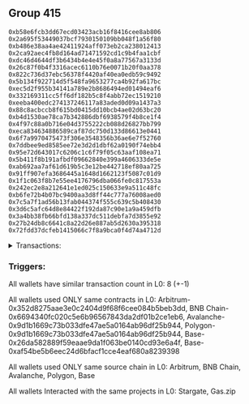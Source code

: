 ## Group 415

```0xcc5a6d79b9fb691476467a857fa778656845779c
0xb58e6fcb3dd67ecd03423acb16f8416cee8ab806
0x2a695f53449037bcf7930150109bb048f1a56f80
0xb486e38aa4ae42411924aff073eb2ca238012413
0x2ca92aec4fb8d164ad71471592cd1c9b4faa1cbf
0xdc46d4644df3b6434b4e4e45f0a8a77567a3133d
0x26c87f0b4f3316acec6110b76e0071b20f0aa378
0x822c736d37ebc56378f4420af40ea0edb59c9492
0x5b134f922714d5f548fa9653277ca4b92fa617bc
0xec5d2f955b34141a789e2b8686494ed01494eaf6
0x332169311cc5ff6df182b5c8f4abb72ec1519210
0xeeba400edc274137246117a83aded0d09a1437a3
0x88c8acbccb8f615bd0415dd10bcb4ae02d63bc20
0xb4d1530ae78ca7b342886dbf6938579f4b8ce1f4
0x4f97c88a0b716e04d3755222cb088d26827bb799
0xeca834634886589caf87dc750d133d86613e0441
0x6f7a9970475473f306e3548356b36ae6e7f52760
0x7ddbee9ed8585ee72e3d2d1dbf62a0190f74ebb4
0x95e72d643017c6206c1c6f79f05c63aaf108ea71
0x5b411f8b191afbdf09662840e399a4606333de5e
0xab692aa7af61d619b5c3e12be442718ef80aa725
0x91ff907efa3686445a1648d1662123f5087c01d9
0x1f1c063f8b7e55ee4176796dba066fe0c817553a
0x242ec2e8a212641e1ed025c150633e9a511c48fc
0xb6fe72b4b07bc9400aa3d8ff44c777a76008aed0
0x7c5a7f1ad56b13fab044374f555c639c5b408430
0x3d6c5afc64d8e84422f192da87c90e1a9a459dfb
0x3a4bb38fb66bfd138a337dc511debfa7d3855e92
0x27b24db8c6641c8a22d26e887ab5d2630a395318
0x72fdd37dcfeb1415066c7f8a9bca0f4d74a4712d
```
<details>
<summary>Transactions:</summary>

Hashes: 

Wallet: 0xcc5a6d79b9fb691476467a857fa778656845779c

       Hash: 0x46055f6e79f92fbcc3b8a56d8c4e2d9fad525f3c31eee644a897eded8eecb2fd
         - source chain: Arbitrum
         - destination chain: BNB Chain
         - project: Stargate
         - contract: 0x352d8275aae3e0c2404d9f68f6cee084b5beb3dd
         - value USD: 67.336305384
       Hash: 0xe36f2dc2891836265197862ec023a8b1413c7890d1b4e998329389bd99dde792
         - source chain: BNB Chain
         - destination chain: Avalanche
         - project: Stargate
         - contract: 0x6694340fc020c5e6b96567843da2df01b2ce1eb6
         - value USD: 64.56442489
       Hash: 0xa53e98c7df537157310a7e5db11bbb09a85c906b63eee443d596847f3878212b
         - source chain: Avalanche
         - destination chain: Polygon
         - project: Stargate
         - contract: 0x9d1b1669c73b033dfe47ae5a0164ab96df25b944
         - value USD: 57.244940787
       Hash: 0xf14148a6d2b6fdc533d0b5c26ded6de4347ea5b36ae5815867c396f6ed826637
         - source chain: Polygon
         - destination chain: Base
         - project: Stargate
         - contract: 0x9d1b1669c73b033dfe47ae5a0164ab96df25b944
         - value USD: 63.734450731
       Hash: 0x2c64d25c23bda2eb0d6c9fbcc151c1bbca413bc2aa4b4b596b37d5a699eb8440
         - source chain: Base
         - destination chain: Arbitrum
         - project: Gas.zip
         - contract: 0x26da582889f59eaae9da1f063be0140cd93e6a4f
         - value USD: 2.374953906e-05
       Hash: 0x0b4cbe8229407bf1dcadc4b5d37d799a0cad3cef0d2b56de57b7a0faac3ba2a9
         - source chain: Base
         - destination chain: Optimism
         - project: Stargate
         - contract: 0xaf54be5b6eec24d6bfacf1cce4eaf680a8239398
         - value USD: 212.723062294
       Hash: 0x51be4007232aba65b1b7e9dcf10cc0b32d0ce79ff218ea65d4001f9a27372d32
         - source chain: Base
         - destination chain: Linea
         - project: Gas.zip
         - contract: 0x26da582889f59eaae9da1f063be0140cd93e6a4f
         - value USD: 0.0001010798649
       Hash: 0x6b2f6fe2d8ac7f0a932a3e405c479d80d3998cabfdd30830e91ceb58fde94285
         - source chain: Base
         - destination chain: Optimism
         - project: Stargate
         - contract: 0xaf54be5b6eec24d6bfacf1cce4eaf680a8239398
         - value USD: 46.482809285
Wallet: 0xb58e6fcb3dd67ecd03423acb16f8416cee8ab806

       Hash:0x18ac840165632713ccdc498878cbda480efae15dd8a4b046efe8a0b0cc5ea19a
         - source chain: Arbitrum
         - destination chain: BNB Chain
         - project: Stargate
         - contract: 0x352d8275aae3e0c2404d9f68f6cee084b5beb3dd
         - value USD: 67.724501672
       Hash:0xa8ac545dbcfeae9d1187d0cf33cdb4088977086cb92609064fda4838304970b2
         - source chain: BNB Chain
         - destination chain: Avalanche
         - project: Stargate
         - contract: 0x6694340fc020c5e6b96567843da2df01b2ce1eb6
         - value USD: 65.023125479
       Hash:0x853bb936dffc36ffc93e5c9d7a87c1bf54b5b68391ee0dd5feb8c8ecfaa26c8e
         - source chain: Avalanche
         - destination chain: Polygon
         - project: Stargate
         - contract: 0x9d1b1669c73b033dfe47ae5a0164ab96df25b944
         - value USD: 57.600588864
       Hash:0x1e03d72316736d7ddc4f12f2446fac493e2f616b097e33f6902b529b2ab44f02
         - source chain: Polygon
         - destination chain: Base
         - project: Stargate
         - contract: 0x9d1b1669c73b033dfe47ae5a0164ab96df25b944
         - value USD: 64.161646241
       Hash:0xb31c2a20c7f7c9aded572e680b4a4c377a1f879bb134b11fa4a56dd79aa39f3d
         - source chain: Base
         - destination chain: Arbitrum
         - project: Gas.zip
         - contract: 0x26da582889f59eaae9da1f063be0140cd93e6a4f
         - value USD: 0.0001434867985
       Hash:0x2d9af2954d8c57b808b666f89638a89d0b9b1e2a80f1479cef495e59938c743b
         - source chain: Base
         - destination chain: Optimism
         - project: Stargate
         - contract: 0xaf54be5b6eec24d6bfacf1cce4eaf680a8239398
         - value USD: 214.181521756
       Hash:0xd4239c5a6cd5661261f1bc29312f90a3b1a6b85785fe10795d3a9ced49897f55
         - source chain: Base
         - destination chain: Base
         - project: Gas.zip
         - contract: 0x26da582889f59eaae9da1f063be0140cd93e6a4f
         - value USD: 7.511439501e-05
       Hash:0x2d86e2bc9b6becfec456dae77b8e8891d1bf5598e251d3e9a923359f1a276fb6
         - source chain: Base
         - destination chain: Optimism
         - project: Stargate
         - contract: 0xaf54be5b6eec24d6bfacf1cce4eaf680a8239398
         - value USD: 47.907087762
Wallet: 0x2a695f53449037bcf7930150109bb048f1a56f80

       Hash:0x7d6ddf6471422d7a28e66507a011a7fe36f2943d6b530d4fcbc182c8e720b80d
         - source chain: Arbitrum
         - destination chain: BNB Chain
         - project: Stargate
         - contract: 0x352d8275aae3e0c2404d9f68f6cee084b5beb3dd
         - value USD: 65.167289613
       Hash:0x4597db1eb5003019163c9ddb4635a46120cb5c62eb8be24caae05eaedc185ec4
         - source chain: BNB Chain
         - destination chain: Avalanche
         - project: Stargate
         - contract: 0x6694340fc020c5e6b96567843da2df01b2ce1eb6
         - value USD: 62.57393618
       Hash:0xa17145c6b9460c88d61ed1e6da886109c4b92c9302b8bce25f78993316779162
         - source chain: Avalanche
         - destination chain: Polygon
         - project: Stargate
         - contract: 0x9d1b1669c73b033dfe47ae5a0164ab96df25b944
         - value USD: 55.198393586
       Hash:0x749a28336dddb48885623ff351e270de227343eb649e133067a6ed4094aea2fe
         - source chain: Polygon
         - destination chain: Base
         - project: Stargate
         - contract: 0x9d1b1669c73b033dfe47ae5a0164ab96df25b944
         - value USD: 61.557584922
       Hash:0x73066ab2fb2b11163fdfd8a860329be3a23f1f7da164be946f548a89ad953b85
         - source chain: Base
         - destination chain: Zora
         - project: Gas.zip
         - contract: 0x26da582889f59eaae9da1f063be0140cd93e6a4f
         - value USD: 0.0001283134819
       Hash:0x9a3f69f802d15f59c79a37267c0f4e33bef4e420c514cb0355be699ad6937051
         - source chain: Base
         - destination chain: Optimism
         - project: Stargate
         - contract: 0xaf54be5b6eec24d6bfacf1cce4eaf680a8239398
         - value USD: 222.833753883
       Hash:0x762b934fd4086a99875b7db8f3f505c3c877f68b0406bd7e2c4378c30f72a2da
         - source chain: Base
         - destination chain: Metis
         - project: Gas.zip
         - contract: 0x26da582889f59eaae9da1f063be0140cd93e6a4f
         - value USD: 2.514587334e-06
       Hash:0xaaa91c586a0848ae5991e55ea08294129f783597e428159028af114729dcf2f5
         - source chain: Base
         - destination chain: Optimism
         - project: Stargate
         - contract: 0xaf54be5b6eec24d6bfacf1cce4eaf680a8239398
         - value USD: 47.55836741
Wallet: 0xb486e38aa4ae42411924aff073eb2ca238012413

       Hash:0xa0bd5de2cdf300c26db209896f69b15a361e43b3ecaa41c05002990c4c3a2587
         - source chain: Arbitrum
         - destination chain: BNB Chain
         - project: Stargate
         - contract: 0x352d8275aae3e0c2404d9f68f6cee084b5beb3dd
         - value USD: 64.344949828
       Hash:0x632f9372034e9ffebe14adcb4052fa3b688861edb6c11d7976b74cc29249878f
         - source chain: BNB Chain
         - destination chain: Avalanche
         - project: Stargate
         - contract: 0x6694340fc020c5e6b96567843da2df01b2ce1eb6
         - value USD: 61.992661365
       Hash:0xdf2b49e0e55d3a4f98fef682663b4805c52681dd27c06dcab03442f10de91efb
         - source chain: Avalanche
         - destination chain: Polygon
         - project: Stargate
         - contract: 0x9d1b1669c73b033dfe47ae5a0164ab96df25b944
         - value USD: 70.445664093
       Hash:0x65fd4a3064e276693764eea242bad35d37618b5f3fa28275e8141351f522c055
         - source chain: Polygon
         - destination chain: Base
         - project: Stargate
         - contract: 0x9d1b1669c73b033dfe47ae5a0164ab96df25b944
         - value USD: 70.03182654
       Hash:0xc80348717303d3d5a9a9866d8d3287826947228cb22aba8bc0530fdd8537051c
         - source chain: Base
         - destination chain: Base
         - project: Gas.zip
         - contract: 0x26da582889f59eaae9da1f063be0140cd93e6a4f
         - value USD: 7.388745486e-05
       Hash:0xe75ef0c8dd5914a3b380e5e29b33998ce9d37b77b32fef8f2905968517700e22
         - source chain: Base
         - destination chain: Optimism
         - project: Stargate
         - contract: 0xaf54be5b6eec24d6bfacf1cce4eaf680a8239398
         - value USD: 232.172073912
       Hash:0x4a615460c3b2f1d9c4f34b4e413202123aa2589e92d7d39bfec5fa39988e0132
         - source chain: Base
         - destination chain: Base
         - project: Gas.zip
         - contract: 0x26da582889f59eaae9da1f063be0140cd93e6a4f
         - value USD: 8.407866437e-05
       Hash:0x040a79aefd3787637a6bbcc03fba1b523afe2bd2c80fd63edbb1712985186b60
         - source chain: Base
         - destination chain: Optimism
         - project: Stargate
         - contract: 0xaf54be5b6eec24d6bfacf1cce4eaf680a8239398
         - value USD: 65.327691455
Wallet: 0x2ca92aec4fb8d164ad71471592cd1c9b4faa1cbf

       Hash:0x63fc759e44bd74bd1febd0926790df6c56f7668deab2884b6a14ddb089529e70
         - source chain: Arbitrum
         - destination chain: BNB Chain
         - project: Stargate
         - contract: 0x352d8275aae3e0c2404d9f68f6cee084b5beb3dd
         - value USD: 64.834772602
       Hash:0xa3345bb87cc373f91b8511a7de4e98993803d1943b86a11e8a7c9228ba77211c
         - source chain: BNB Chain
         - destination chain: Avalanche
         - project: Stargate
         - contract: 0x6694340fc020c5e6b96567843da2df01b2ce1eb6
         - value USD: 62.383669846
       Hash:0xea92166c95bbc382048b4d66fd0ef8b150fd6eb0b35bec97edc3176faab8bfff
         - source chain: Avalanche
         - destination chain: Polygon
         - project: Stargate
         - contract: 0x9d1b1669c73b033dfe47ae5a0164ab96df25b944
         - value USD: 54.73226588
       Hash:0xc26d0613e75c9dc58dc4b2c7986e209559181f68c5fe9f45c0704ae233ad5333
         - source chain: Polygon
         - destination chain: Base
         - project: Stargate
         - contract: 0x9d1b1669c73b033dfe47ae5a0164ab96df25b944
         - value USD: 61.490057027
       Hash:0xa8eded3d93f575093e52abf3e2cac18f0d37049d6e8aad4ebc5a823b7b7693f7
         - source chain: Base
         - destination chain: Linea
         - project: Gas.zip
         - contract: 0x26da582889f59eaae9da1f063be0140cd93e6a4f
         - value USD: 1.979128255e-05
       Hash:0x6e9d3ebd5768df3ea8dc02446c9039cc95a0be289c0e0049ad3ca21fa41091fb
         - source chain: Base
         - destination chain: Optimism
         - project: Stargate
         - contract: 0xaf54be5b6eec24d6bfacf1cce4eaf680a8239398
         - value USD: 223.746942156
       Hash:0xce53a959771ee1838c073297fcae8bef894b5defb58aabbdfbc149144384d3eb
         - source chain: Base
         - destination chain: Scroll
         - project: Gas.zip
         - contract: 0x26da582889f59eaae9da1f063be0140cd93e6a4f
         - value USD: 5.297686895e-05
       Hash:0x02caeae78aa0afece55a952648639211fafe9e22fa59755cbc32f4d5bc91c4a5
         - source chain: Base
         - destination chain: Optimism
         - project: Stargate
         - contract: 0xaf54be5b6eec24d6bfacf1cce4eaf680a8239398
         - value USD: 64.834853732
Wallet: 0xdc46d4644df3b6434b4e4e45f0a8a77567a3133d

       Hash:0x8635a4836794fadee98c555a46f9d381c13cf3aaf4827bc424af88e29e310d0d
         - source chain: Arbitrum
         - destination chain: BNB Chain
         - project: Stargate
         - contract: 0x352d8275aae3e0c2404d9f68f6cee084b5beb3dd
         - value USD: 66.561623523
       Hash:0x6e27cd80ec8fbecd71426ffe703cb1ead3a6434401c78137c49644e6a9976d0d
         - source chain: BNB Chain
         - destination chain: Avalanche
         - project: Stargate
         - contract: 0x6694340fc020c5e6b96567843da2df01b2ce1eb6
         - value USD: 64.260191606
       Hash:0x4ec8b60e76c7c8c63e0718dcabe5edd7d1aa6d186473d5309a6cc91ae693069f
         - source chain: Avalanche
         - destination chain: Polygon
         - project: Stargate
         - contract: 0x9d1b1669c73b033dfe47ae5a0164ab96df25b944
         - value USD: 56.454776032
       Hash:0xf838df2018fd6d961df3c943679ae68e17fe1a0c797c08ffeb360fb9f24bda52
         - source chain: Polygon
         - destination chain: Base
         - project: Stargate
         - contract: 0x9d1b1669c73b033dfe47ae5a0164ab96df25b944
         - value USD: 63.278248816
       Hash:0xd21d5173fc73eb71a3995c4a5c746c4155b4127cfe4e576e541d5ad1bc224242
         - source chain: Base
         - destination chain: Arbitrum
         - project: Gas.zip
         - contract: 0x26da582889f59eaae9da1f063be0140cd93e6a4f
         - value USD: 8.708164323e-05
       Hash:0xb941fe128c80328c73e10054a971b9d0641a0784b483661d2f93a835eee6966b
         - source chain: Base
         - destination chain: Optimism
         - project: Stargate
         - contract: 0xaf54be5b6eec24d6bfacf1cce4eaf680a8239398
         - value USD: 230.942018938
       Hash:0x8fc662e4d40158516e4d6b03dbe59097efc90f60d9442cf5ca4936198fcd7bd2
         - source chain: Base
         - destination chain: Linea
         - project: Gas.zip
         - contract: 0x26da582889f59eaae9da1f063be0140cd93e6a4f
         - value USD: 0.0001499984603
       Hash:0x5298ca33088f7f0712f23f3fe8703fe50705fdec445ca16896d7114e8e8da556
         - source chain: Base
         - destination chain: Optimism
         - project: Stargate
         - contract: 0xaf54be5b6eec24d6bfacf1cce4eaf680a8239398
         - value USD: 59.663389978
Wallet: 0x26c87f0b4f3316acec6110b76e0071b20f0aa378

       Hash:0x048116ac4c7b2da72fe00a8b5a861cba004742980c8c893d5945b5e3f55b06e9
         - source chain: Arbitrum
         - destination chain: BNB Chain
         - project: Stargate
         - contract: 0x352d8275aae3e0c2404d9f68f6cee084b5beb3dd
         - value USD: 66.664080356
       Hash:0x3758fe636a900fdb30f83d08d6c58d26ec3a3cb21718a19e47b9318966303d7b
         - source chain: BNB Chain
         - destination chain: Avalanche
         - project: Stargate
         - contract: 0x6694340fc020c5e6b96567843da2df01b2ce1eb6
         - value USD: 64.240671858
       Hash:0x5d529e6249d8dad266f9ebd959b04ebcfc4a1365b5aec7afd39065bcbc636cb9
         - source chain: Avalanche
         - destination chain: Polygon
         - project: Stargate
         - contract: 0x9d1b1669c73b033dfe47ae5a0164ab96df25b944
         - value USD: 56.719866349
       Hash:0xae567f9f8b32e90ec70730f2ba30602772164cf5b08cc03018e59247c6d532fb
         - source chain: Polygon
         - destination chain: Base
         - project: Stargate
         - contract: 0x9d1b1669c73b033dfe47ae5a0164ab96df25b944
         - value USD: 63.532118128
       Hash:0xcc29ffd7d186381f763a8930f7b2023560687e2c4ae055e0971a2f2646fb0cd1
         - source chain: Base
         - destination chain: Scroll
         - project: Gas.zip
         - contract: 0x26da582889f59eaae9da1f063be0140cd93e6a4f
         - value USD: 0.0001164387123
       Hash:0x20331d4fe75f4f6f9bee6a0b8ad8699874201bd76dfa0a40ed57c98306751af9
         - source chain: Base
         - destination chain: Optimism
         - project: Stargate
         - contract: 0xaf54be5b6eec24d6bfacf1cce4eaf680a8239398
         - value USD: 223.609687423
       Hash:0xb2a30f74dc2ae5e5f84fff48f3dc17fd42ae9615f8e4539c323da017712a2cda
         - source chain: Base
         - destination chain: Zora
         - project: Gas.zip
         - contract: 0x26da582889f59eaae9da1f063be0140cd93e6a4f
         - value USD: 0.0001158098996
       Hash:0x2fb2d5bd23080f3c54e7a3ad7808e9bfaae65469bee3294864a9cddaba11b01e
         - source chain: Base
         - destination chain: Optimism
         - project: Stargate
         - contract: 0xaf54be5b6eec24d6bfacf1cce4eaf680a8239398
         - value USD: 51.250162807
Wallet: 0x822c736d37ebc56378f4420af40ea0edb59c9492

       Hash:0x6632c6d7840efd6e3ceef6ef987d6325417174b0674e0680479a4ab9ef0c8381
         - source chain: Arbitrum
         - destination chain: BNB Chain
         - project: Stargate
         - contract: 0x352d8275aae3e0c2404d9f68f6cee084b5beb3dd
         - value USD: 64.764898391
       Hash:0x54bb26aecd1611f31edad793a15c9c9d391a85b359520cd669f5258e97a6cd4e
         - source chain: BNB Chain
         - destination chain: Avalanche
         - project: Stargate
         - contract: 0x6694340fc020c5e6b96567843da2df01b2ce1eb6
         - value USD: 62.220126633
       Hash:0x7f97fb99451f634816f5a9bf65519ed0f66f824c26986e1507d57124494916df
         - source chain: Avalanche
         - destination chain: Polygon
         - project: Stargate
         - contract: 0x9d1b1669c73b033dfe47ae5a0164ab96df25b944
         - value USD: 55.099679108
       Hash:0xee49e24da1870e6d07e92fba0fe1a810b8888391eff1b03a8328cca9566d02ec
         - source chain: Polygon
         - destination chain: Base
         - project: Stargate
         - contract: 0x9d1b1669c73b033dfe47ae5a0164ab96df25b944
         - value USD: 61.560105739
       Hash:0xcf708a309f8ac55aaff44a3bc997adff53d8ed381b51283b5a4354bccb7fe373
         - source chain: Base
         - destination chain: Metis
         - project: Gas.zip
         - contract: 0x26da582889f59eaae9da1f063be0140cd93e6a4f
         - value USD: 5.745075416e-07
       Hash:0x7adc654dbfcc1f5f7c72c7f6efafcf33c666536a893449b480bd7a02788c75b4
         - source chain: Base
         - destination chain: Optimism
         - project: Stargate
         - contract: 0xaf54be5b6eec24d6bfacf1cce4eaf680a8239398
         - value USD: 215.528536893
       Hash:0xfd5131f2fe3bf25263ccd5da77476d94d56b51a9560a8d68d3440a65bffa3f3d
         - source chain: Base
         - destination chain: Zora
         - project: Gas.zip
         - contract: 0x26da582889f59eaae9da1f063be0140cd93e6a4f
         - value USD: 8.500939437e-05
       Hash:0x07bf4f5e03d9246d430d9bddf05ca9c94029081750e4c091296a22cf51b7b100
         - source chain: Base
         - destination chain: Optimism
         - project: Stargate
         - contract: 0xaf54be5b6eec24d6bfacf1cce4eaf680a8239398
         - value USD: 67.464858397
Wallet: 0x5b134f922714d5f548fa9653277ca4b92fa617bc

       Hash:0x61dafd3e85833debe5c021201c254ab7fb60bed60e434569882d00e06a718f43
         - source chain: Arbitrum
         - destination chain: BNB Chain
         - project: Stargate
         - contract: 0x352d8275aae3e0c2404d9f68f6cee084b5beb3dd
         - value USD: 67.066967786
       Hash:0x0e7f1af95a603a2ccc263ed99f51c32438aad7f15abac175530a0cbbe22530c3
         - source chain: BNB Chain
         - destination chain: Avalanche
         - project: Stargate
         - contract: 0x6694340fc020c5e6b96567843da2df01b2ce1eb6
         - value USD: 64.346652049
       Hash:0xd4c9590ada523da24402657f977228e1f5095e714160fa38ca55243b271a0a2b
         - source chain: Avalanche
         - destination chain: Polygon
         - project: Stargate
         - contract: 0x9d1b1669c73b033dfe47ae5a0164ab96df25b944
         - value USD: 57.019447243
       Hash:0x9ea864bde4d211909b85755bb0d48c43ef190615231d14293ed3a2f0feb7d2a3
         - source chain: Polygon
         - destination chain: Base
         - project: Stargate
         - contract: 0x9d1b1669c73b033dfe47ae5a0164ab96df25b944
         - value USD: 64.065545082
       Hash:0xc7cf21ac79ef65b0c05eea1ea21cdff7cb3dee814fbf32baeb5df1b0cd8f6079
         - source chain: Base
         - destination chain: Linea
         - project: Gas.zip
         - contract: 0x26da582889f59eaae9da1f063be0140cd93e6a4f
         - value USD: 2.016110522e-05
       Hash:0x0e8c75754d7775bcd64127d7a9f85722f4782d9c27c86e5bd6fb53303b6c782c
         - source chain: Base
         - destination chain: Optimism
         - project: Stargate
         - contract: 0xaf54be5b6eec24d6bfacf1cce4eaf680a8239398
         - value USD: 217.967069467
       Hash:0xf8273ca1d6b8e4359ae90f7d94da9419c94c6e3936f6db5b0c086930fef87b9c
         - source chain: Base
         - destination chain: Scroll
         - project: Gas.zip
         - contract: 0x26da582889f59eaae9da1f063be0140cd93e6a4f
         - value USD: 6.03689902e-05
       Hash:0xa62724eed83713cd104c70ae01800196f6d9ef9716008c644264183efff9497d
         - source chain: Base
         - destination chain: Optimism
         - project: Stargate
         - contract: 0xaf54be5b6eec24d6bfacf1cce4eaf680a8239398
         - value USD: 49.604564485
Wallet: 0xec5d2f955b34141a789e2b8686494ed01494eaf6

       Hash:0xef2a27a2e28bf74786bdf8bca054425aec6dce959c206bff4a3505e93d750046
         - source chain: Arbitrum
         - destination chain: BNB Chain
         - project: Stargate
         - contract: 0x352d8275aae3e0c2404d9f68f6cee084b5beb3dd
         - value USD: 67.454048607
       Hash:0x442877b4ace326e40446c00da268b92650307e32fcb96fe7f971e5a6fa589ab0
         - source chain: BNB Chain
         - destination chain: Avalanche
         - project: Stargate
         - contract: 0x6694340fc020c5e6b96567843da2df01b2ce1eb6
         - value USD: 64.820241005
       Hash:0x2afad98de0ef5ac913fe40f1cb6252a487a6f791e6ec9b4453f42e83ce5cc6f6
         - source chain: Avalanche
         - destination chain: Polygon
         - project: Stargate
         - contract: 0x9d1b1669c73b033dfe47ae5a0164ab96df25b944
         - value USD: 57.467553783
       Hash:0xb3c30ab06912f35a9216eb816c586f123bf204d3b63a85bc9903356f43dc88aa
         - source chain: Polygon
         - destination chain: Base
         - project: Stargate
         - contract: 0x9d1b1669c73b033dfe47ae5a0164ab96df25b944
         - value USD: 64.617571067
       Hash:0x63af76e7c9b7b6ab349bf50e7cd853b3c65edcca5496090fec8ff6e16dc01c9f
         - source chain: Base
         - destination chain: Scroll
         - project: Gas.zip
         - contract: 0x26da582889f59eaae9da1f063be0140cd93e6a4f
         - value USD: 9.584787728e-05
       Hash:0x2b85b8c479a34b7b516131ade08c52845c06a1de6e15777e6b656e003d21b97d
         - source chain: Base
         - destination chain: Optimism
         - project: Stargate
         - contract: 0xaf54be5b6eec24d6bfacf1cce4eaf680a8239398
         - value USD: 223.884300592
       Hash:0xb4045b3e8f71149dab03ff46961a910ea4ec8d3a7f3f35c30d16a5f9e70b2294
         - source chain: Base
         - destination chain: Scroll
         - project: Gas.zip
         - contract: 0x26da582889f59eaae9da1f063be0140cd93e6a4f
         - value USD: 8.901346004e-05
       Hash:0x36d2bb63ed82ca7ca59746b368c38ce5048bea6a48cea9d859e7d3a540668e8f
         - source chain: Base
         - destination chain: Optimism
         - project: Stargate
         - contract: 0xaf54be5b6eec24d6bfacf1cce4eaf680a8239398
         - value USD: 61.504561332
Wallet: 0x332169311cc5ff6df182b5c8f4abb72ec1519210

       Hash:0xb35600b6feb5127fc84e6df5c7a2539450072b0598d909115a8a377db1110d7a
         - source chain: Arbitrum
         - destination chain: BNB Chain
         - project: Stargate
         - contract: 0x352d8275aae3e0c2404d9f68f6cee084b5beb3dd
         - value USD: 65.030711515
       Hash:0x983a2ce00217595c2e1417c68defc1ebf33af6dff4e3eb2d8ee92c76f7e2bb0b
         - source chain: BNB Chain
         - destination chain: Avalanche
         - project: Stargate
         - contract: 0x6694340fc020c5e6b96567843da2df01b2ce1eb6
         - value USD: 62.508110613
       Hash:0xe2a40ed64446f45f061cd644dea1dd5e431affef1f3bb437c60805283b4cedd6
         - source chain: Avalanche
         - destination chain: Polygon
         - project: Stargate
         - contract: 0x9d1b1669c73b033dfe47ae5a0164ab96df25b944
         - value USD: 55.213706179
       Hash:0xaabe8fdfe4c7319023af2217cacd23c38fe65214b4b224bed5e6f6e92ee180ef
         - source chain: Polygon
         - destination chain: Base
         - project: Stargate
         - contract: 0x9d1b1669c73b033dfe47ae5a0164ab96df25b944
         - value USD: 61.821705558
       Hash:0x7a173819038e1260e233c2e9d58716cf7617cdc1cd46355143430cafd95cd0ae
         - source chain: Base
         - destination chain: Scroll
         - project: Gas.zip
         - contract: 0x26da582889f59eaae9da1f063be0140cd93e6a4f
         - value USD: 5.618668668e-05
       Hash:0x4317f5039d784d6d51f55975452a58c8b60296f3143769ade26962627be7a7dd
         - source chain: Base
         - destination chain: Optimism
         - project: Stargate
         - contract: 0xaf54be5b6eec24d6bfacf1cce4eaf680a8239398
         - value USD: 230.610733991
       Hash:0x73da4627b887a8f1aee7e77428b3eded248a8ec9d496d26448563ff6623d0735
         - source chain: Base
         - destination chain: Base
         - project: Gas.zip
         - contract: 0x26da582889f59eaae9da1f063be0140cd93e6a4f
         - value USD: 0.000106261743
       Hash:0x40ee2ea352bf2d17a359aac759c591af856c60d86cb900c59fc4cd1143bddf59
         - source chain: Base
         - destination chain: Optimism
         - project: Stargate
         - contract: 0xaf54be5b6eec24d6bfacf1cce4eaf680a8239398
         - value USD: 87.192211473
Wallet: 0xeeba400edc274137246117a83aded0d09a1437a3

       Hash:0x162cd8e899ee02420f8a26c8e3cba07c9152b476dc9423e23fdd1b04b0792b6e
         - source chain: Arbitrum
         - destination chain: BNB Chain
         - project: Stargate
         - contract: 0x352d8275aae3e0c2404d9f68f6cee084b5beb3dd
         - value USD: 64.447701784
       Hash:0x851b76ec9de4f42fb61ee442760fe6d1bd732249a57c82ceb1343bb411b3faf4
         - source chain: BNB Chain
         - destination chain: Avalanche
         - project: Stargate
         - contract: 0x6694340fc020c5e6b96567843da2df01b2ce1eb6
         - value USD: 62.119752061
       Hash:0x8a6fb4ebe73e9260e4caf41fcc1622df275e90c6e8b26b0f988e3cd52c2f92aa
         - source chain: Avalanche
         - destination chain: Polygon
         - project: Stargate
         - contract: 0x9d1b1669c73b033dfe47ae5a0164ab96df25b944
         - value USD: 70.958248801
       Hash:0x34b5b9ac025634f5d24d540dc3edf614b4a0e6883adeb0bec978ccc24b44c8a5
         - source chain: Polygon
         - destination chain: Base
         - project: Stargate
         - contract: 0x9d1b1669c73b033dfe47ae5a0164ab96df25b944
         - value USD: 70.815227543
       Hash:0xaedbdbaf7bbdbf9f16109594c737cd8e518891ddb1d2dcad51e34ed6221b5ff1
         - source chain: Base
         - destination chain: Arbitrum
         - project: Gas.zip
         - contract: 0x26da582889f59eaae9da1f063be0140cd93e6a4f
         - value USD: 0.0001543481334
       Hash:0x8533f88758185f26bcc38deadd79a63c144fbde779d3e78b78eb2b12c7134294
         - source chain: Base
         - destination chain: Optimism
         - project: Stargate
         - contract: 0xaf54be5b6eec24d6bfacf1cce4eaf680a8239398
         - value USD: 224.138633975
       Hash:0x97d1c76a0b3239489d1ea02cec9aa2420f58485f6bee80c224386d4e1759ce29
         - source chain: Base
         - destination chain: Zora
         - project: Gas.zip
         - contract: 0x26da582889f59eaae9da1f063be0140cd93e6a4f
         - value USD: 2.710444458e-05
       Hash:0x5bae9e14072fdc3d90290f2a8e139c63dfa7616951a82bda601c9c02f70a0608
         - source chain: Base
         - destination chain: Optimism
         - project: Stargate
         - contract: 0xaf54be5b6eec24d6bfacf1cce4eaf680a8239398
         - value USD: 92.04236146
Wallet: 0x88c8acbccb8f615bd0415dd10bcb4ae02d63bc20

       Hash:0x18029ef91e4c18b8c0b25fb29f38cdece8e0209a63b99a79dfc9dc944b51f8e2
         - source chain: Arbitrum
         - destination chain: BNB Chain
         - project: Stargate
         - contract: 0x352d8275aae3e0c2404d9f68f6cee084b5beb3dd
         - value USD: 67.181901835
       Hash:0xd61f22313cc41a9cf1125a9c5a61fd62c2a2906769429fdb59ad9b7d9c8ad4b6
         - source chain: BNB Chain
         - destination chain: Avalanche
         - project: Stargate
         - contract: 0x6694340fc020c5e6b96567843da2df01b2ce1eb6
         - value USD: 64.702571947
       Hash:0x23d1f62e41f14ba241cb7b6b9b01d716db1a0e138039f3b63f3f182477073eeb
         - source chain: Avalanche
         - destination chain: Polygon
         - project: Stargate
         - contract: 0x9d1b1669c73b033dfe47ae5a0164ab96df25b944
         - value USD: 57.39475123
       Hash:0xd5d6068577fbc678586d277aff66e18351ee612b9e936bb3dd597bff4f643e7a
         - source chain: Polygon
         - destination chain: Base
         - project: Stargate
         - contract: 0x9d1b1669c73b033dfe47ae5a0164ab96df25b944
         - value USD: 64.694442991
       Hash:0x054ac7d4b7585d9c94a19c324be7c4d698cc5a1bb706726bff567ea62919010d
         - source chain: Base
         - destination chain: Metis
         - project: Gas.zip
         - contract: 0x26da582889f59eaae9da1f063be0140cd93e6a4f
         - value USD: 3.271499354e-06
       Hash:0x98214bd5e6750dafc79bbfd3d53062baabaee647e9d332b189f9d88011faef8b
         - source chain: Base
         - destination chain: Optimism
         - project: Stargate
         - contract: 0xaf54be5b6eec24d6bfacf1cce4eaf680a8239398
         - value USD: 212.924937177
       Hash:0x3203080e173eef69ec8784488b49c785a826f51a6d2c65bdab3a9449bf07bab0
         - source chain: Base
         - destination chain: Metis
         - project: Gas.zip
         - contract: 0x26da582889f59eaae9da1f063be0140cd93e6a4f
         - value USD: 1.392068349e-06
       Hash:0xd7d48989e45186f6c8b75fbd2ac1ea91a44d28b87edb3b1b01c006e96ba73bbf
         - source chain: Base
         - destination chain: Optimism
         - project: Stargate
         - contract: 0xaf54be5b6eec24d6bfacf1cce4eaf680a8239398
         - value USD: 91.86727995
Wallet: 0xb4d1530ae78ca7b342886dbf6938579f4b8ce1f4

       Hash:0xf1ae35d3f7c228bf8c1447c0acdeddd6344e78f2b3c6d52a8c3895d0d1413e6c
         - source chain: Arbitrum
         - destination chain: BNB Chain
         - project: Stargate
         - contract: 0x352d8275aae3e0c2404d9f68f6cee084b5beb3dd
         - value USD: 65.685884415
       Hash:0xef0d584c780eecac9fcf0bf489eab4ee45db1612bb94b57e8171f1815294001c
         - source chain: BNB Chain
         - destination chain: Avalanche
         - project: Stargate
         - contract: 0x6694340fc020c5e6b96567843da2df01b2ce1eb6
         - value USD: 62.906999937
       Hash:0x8f586fbb5a4f6b4c61098c7baa31aa099d4f64e8273d3eda197adf2bb1d08dcf
         - source chain: Avalanche
         - destination chain: Polygon
         - project: Stargate
         - contract: 0x9d1b1669c73b033dfe47ae5a0164ab96df25b944
         - value USD: 55.723326046
       Hash:0xee62adae3979cf56e5a479312ed486472498f5f89227a76436b733eeb9691728
         - source chain: Polygon
         - destination chain: Base
         - project: Stargate
         - contract: 0x9d1b1669c73b033dfe47ae5a0164ab96df25b944
         - value USD: 62.789853463
       Hash:0x2f111e928b7e2fc7787fcff2373c1ea3c7a2578e10a2dd43f643f1961e384d2b
         - source chain: Base
         - destination chain: Kava
         - project: Gas.zip
         - contract: 0x26da582889f59eaae9da1f063be0140cd93e6a4f
         - value USD: 1.847715271e-08
       Hash:0xe471e2f7a266e59519c56da8957d7b4b6d6136bc24dea68821fc95eaf34e69ef
         - source chain: Base
         - destination chain: Optimism
         - project: Stargate
         - contract: 0xaf54be5b6eec24d6bfacf1cce4eaf680a8239398
         - value USD: 224.428767354
       Hash:0xef640eb4b8c37b2ea6bf9d064b140dc94d23681aab0b0e4dcc44124fbc22538b
         - source chain: Base
         - destination chain: Scroll
         - project: Gas.zip
         - contract: 0x26da582889f59eaae9da1f063be0140cd93e6a4f
         - value USD: 9.224659562e-05
       Hash:0xd87f9ae126bcb19d0fcf02c0ec5fd9091e84cf18dfa65216feded24fde4dd059
         - source chain: Base
         - destination chain: Optimism
         - project: Stargate
         - contract: 0xaf54be5b6eec24d6bfacf1cce4eaf680a8239398
         - value USD: 84.759352428
Wallet: 0x4f97c88a0b716e04d3755222cb088d26827bb799

       Hash:0xbc6accce312f21241d161a93baa4dac5e6b6cb4bbae40531abddf7cda9058b65
         - source chain: Arbitrum
         - destination chain: BNB Chain
         - project: Stargate
         - contract: 0x352d8275aae3e0c2404d9f68f6cee084b5beb3dd
         - value USD: 65.689405887
       Hash:0x9e6db3b73a526c45166bba559e26857332d2e70070dcf7f0b082f46e986a4a38
         - source chain: BNB Chain
         - destination chain: Avalanche
         - project: Stargate
         - contract: 0x6694340fc020c5e6b96567843da2df01b2ce1eb6
         - value USD: 63.041413911
       Hash:0x9ca24015f17ce4801d0109e3807b16745aced33b5e53e4859bdf93e9cd9d9062
         - source chain: Avalanche
         - destination chain: Polygon
         - project: Stargate
         - contract: 0x9d1b1669c73b033dfe47ae5a0164ab96df25b944
         - value USD: 55.526242035
       Hash:0x590c2bbb7c29f0f39484932d4b670114eaffc54631ae8a08fdeb81e31e945e82
         - source chain: Polygon
         - destination chain: Base
         - project: Stargate
         - contract: 0x9d1b1669c73b033dfe47ae5a0164ab96df25b944
         - value USD: 62.505092134
       Hash:0x055484ab871bc85d3e3aebf01e22acda1c4c38559a83167e0af4c93fc019646a
         - source chain: Base
         - destination chain: Kava
         - project: Gas.zip
         - contract: 0x26da582889f59eaae9da1f063be0140cd93e6a4f
         - value USD: 1.721454539e-08
       Hash:0x222c7e47dd7d92b3f61d8a326f3fc5dd991a5138dc116a7b40c6527ca9554d53
         - source chain: Base
         - destination chain: Optimism
         - project: Stargate
         - contract: 0xaf54be5b6eec24d6bfacf1cce4eaf680a8239398
         - value USD: 211.647398629
       Hash:0xacb8d3381b7bbd97cef846b6376e243e6e90a1dff7194ff6e9d6e40099d11f95
         - source chain: Base
         - destination chain: Base
         - project: Gas.zip
         - contract: 0x26da582889f59eaae9da1f063be0140cd93e6a4f
         - value USD: 7.717965167e-05
       Hash:0xe759130ebbe2a6d3a44105abd6905e4f503fc1822763bc2351f40e9b3ae65773
         - source chain: Base
         - destination chain: Optimism
         - project: Stargate
         - contract: 0xaf54be5b6eec24d6bfacf1cce4eaf680a8239398
         - value USD: 89.489686659
Wallet: 0xeca834634886589caf87dc750d133d86613e0441

       Hash:0x6ad9702cf18b8c4499232e23df2fb39125d885ef4f6f67ee731f05bc1e4f203c
         - source chain: Arbitrum
         - destination chain: BNB Chain
         - project: Stargate
         - contract: 0x352d8275aae3e0c2404d9f68f6cee084b5beb3dd
         - value USD: 65.290264023
       Hash:0x7269b713686e900d01c7f6b097b939476daaea24712dda3b4c60a02dcf5e8303
         - source chain: BNB Chain
         - destination chain: Avalanche
         - project: Stargate
         - contract: 0x6694340fc020c5e6b96567843da2df01b2ce1eb6
         - value USD: 62.893417549
       Hash:0xf9dc87d1018bad38a7b75df2325255968074d2ff4f80ceb251021821587448dd
         - source chain: Avalanche
         - destination chain: Polygon
         - project: Stargate
         - contract: 0x9d1b1669c73b033dfe47ae5a0164ab96df25b944
         - value USD: 55.532735014
       Hash:0xc30a62b64503aee43b869bbc5707e43473ef2c8fa6b9ee8acf78544a383c35fd
         - source chain: Polygon
         - destination chain: Base
         - project: Stargate
         - contract: 0x9d1b1669c73b033dfe47ae5a0164ab96df25b944
         - value USD: 62.465357251
       Hash:0xbdb1d94b6a344e44f65fd1232f547023fb0a9024ea6bb2b9b1f72540cbd1edf0
         - source chain: Base
         - destination chain: Arbitrum
         - project: Gas.zip
         - contract: 0x26da582889f59eaae9da1f063be0140cd93e6a4f
         - value USD: 0.0001004750162
       Hash:0xd7361987521da764e7a0e155297524b0c7796f8f171ecadb958576a895bde151
         - source chain: Base
         - destination chain: Optimism
         - project: Stargate
         - contract: 0xaf54be5b6eec24d6bfacf1cce4eaf680a8239398
         - value USD: 217.489452481
       Hash:0x2ff5cd6d624409281c128c7f4add4349b879e5b097577dfc2380baa9bb4e1791
         - source chain: Base
         - destination chain: Metis
         - project: Gas.zip
         - contract: 0x26da582889f59eaae9da1f063be0140cd93e6a4f
         - value USD: 2.011396716e-06
       Hash:0xfa54c9a1c65af5ab15dc2f712783dc1bd58335ab04f9920ef5dd2f686564fcb6
         - source chain: Base
         - destination chain: Optimism
         - project: Stargate
         - contract: 0xaf54be5b6eec24d6bfacf1cce4eaf680a8239398
         - value USD: 86.067984264
Wallet: 0x6f7a9970475473f306e3548356b36ae6e7f52760

       Hash:0xd607c9900e8513c0deac1a8cd63b02d68671602b55567a57a34035f8944d277f
         - source chain: Arbitrum
         - destination chain: BNB Chain
         - project: Stargate
         - contract: 0x352d8275aae3e0c2404d9f68f6cee084b5beb3dd
         - value USD: 67.363891917
       Hash:0x88e9982a6c908a1aa6551e201029c27e38ecff73d919138540cb0f10fbe8c3dd
         - source chain: BNB Chain
         - destination chain: Avalanche
         - project: Stargate
         - contract: 0x6694340fc020c5e6b96567843da2df01b2ce1eb6
         - value USD: 64.667327486
       Hash:0xaa295a6da1ec50719c7caa3ad8e58fb9e6b8dcd164ab965f56b126faeab8b680
         - source chain: Avalanche
         - destination chain: Polygon
         - project: Stargate
         - contract: 0x9d1b1669c73b033dfe47ae5a0164ab96df25b944
         - value USD: 57.039722055
       Hash:0xc12b36d9974b5cba55e93f6b541e263d5e5def9c595f604db3a75547e86b7f54
         - source chain: Polygon
         - destination chain: Base
         - project: Stargate
         - contract: 0x9d1b1669c73b033dfe47ae5a0164ab96df25b944
         - value USD: 64.219640045
       Hash:0x490bde46138efc90fde7d6f16e1fdbc38ece08a6b7ded244f17ff5e59b58f5e6
         - source chain: Base
         - destination chain: Linea
         - project: Gas.zip
         - contract: 0x26da582889f59eaae9da1f063be0140cd93e6a4f
         - value USD: 0.0001630651214
       Hash:0xa37574ae6d812c247aa36bb6d17bce35b778a718df511c5a7ea198a545dbb30d
         - source chain: Base
         - destination chain: Optimism
         - project: Stargate
         - contract: 0xaf54be5b6eec24d6bfacf1cce4eaf680a8239398
         - value USD: 213.170467539
       Hash:0xd42f8ea81a5a4bcd0bbd24403a8fd5d5714d031d2628ba007bbd2f1fcabfed78
         - source chain: Base
         - destination chain: Scroll
         - project: Gas.zip
         - contract: 0x26da582889f59eaae9da1f063be0140cd93e6a4f
         - value USD: 2.367662621e-05
       Hash:0x7f56fd4c6cd5b87a9d1dfb580b03960dc368fcae892e4897fb967b8c5ae2727f
         - source chain: Base
         - destination chain: Optimism
         - project: Stargate
         - contract: 0xaf54be5b6eec24d6bfacf1cce4eaf680a8239398
         - value USD: 52.00775672
Wallet: 0x7ddbee9ed8585ee72e3d2d1dbf62a0190f74ebb4

       Hash:0xd288d13dc1b476e1751eaa2302fd23aa7a809011e0de8a373c780faadc21b685
         - source chain: Arbitrum
         - destination chain: BNB Chain
         - project: Stargate
         - contract: 0x352d8275aae3e0c2404d9f68f6cee084b5beb3dd
         - value USD: 66.664877689
       Hash:0x4601d973d74c509c22fcb82782dc427c26fe17539ec3de8e1d88946fcb880abd
         - source chain: BNB Chain
         - destination chain: Avalanche
         - project: Stargate
         - contract: 0x6694340fc020c5e6b96567843da2df01b2ce1eb6
         - value USD: 64.144532977
       Hash:0x355f277eec3e47ba64e97b53e8505e79808d211bb99ff35e9e69bd63b059a89e
         - source chain: Avalanche
         - destination chain: Polygon
         - project: Stargate
         - contract: 0x9d1b1669c73b033dfe47ae5a0164ab96df25b944
         - value USD: 56.66701666
       Hash:0x0147b9947a5eadb6c4f06149b48304070b2b4dfee9dd6809e993510d3777b6cb
         - source chain: Polygon
         - destination chain: Base
         - project: Stargate
         - contract: 0x9d1b1669c73b033dfe47ae5a0164ab96df25b944
         - value USD: 63.673137851
       Hash:0x726e0b76b38d2bb7ee99add51c6326e77b0de65a5093e2689fd9a65867829d87
         - source chain: Base
         - destination chain: Base
         - project: Gas.zip
         - contract: 0x26da582889f59eaae9da1f063be0140cd93e6a4f
         - value USD: 0.0001368819007
       Hash:0x9e5e56d159a4f8fb942c82ccd8a4851c635c08f7b95e01d2dc29f91acb41155f
         - source chain: Base
         - destination chain: Optimism
         - project: Stargate
         - contract: 0xaf54be5b6eec24d6bfacf1cce4eaf680a8239398
         - value USD: 217.820996421
       Hash:0xaf74ba91efc339468a713b7f16bd1c4f83e3c9921e90c6789008389229022a64
         - source chain: Base
         - destination chain: Arbitrum
         - project: Gas.zip
         - contract: 0x26da582889f59eaae9da1f063be0140cd93e6a4f
         - value USD: 8.302193606e-05
       Hash:0xb83251b2e9185a46cd4e00a9935b692747c9c9249f40c8ff353bfac07e48ed7b
         - source chain: Base
         - destination chain: Optimism
         - project: Stargate
         - contract: 0xaf54be5b6eec24d6bfacf1cce4eaf680a8239398
         - value USD: 49.202717673
Wallet: 0x95e72d643017c6206c1c6f79f05c63aaf108ea71

       Hash:0x0ee2470cb48f97c50cfb8e9ff4bec934e2e0dafb3e588a47cb8419e8f7f97923
         - source chain: Arbitrum
         - destination chain: BNB Chain
         - project: Stargate
         - contract: 0x352d8275aae3e0c2404d9f68f6cee084b5beb3dd
         - value USD: 66.781831583
       Hash:0x2d23b1ec9692feea7cb698569b4a80f4bbd8a5680f16c46a93e149145f8b4d92
         - source chain: BNB Chain
         - destination chain: Avalanche
         - project: Stargate
         - contract: 0x6694340fc020c5e6b96567843da2df01b2ce1eb6
         - value USD: 64.306749228
       Hash:0x62e02c42b572e96bf2b0548ff4c39336cebf3243ebf36882ac14d2a2a172eb59
         - source chain: Avalanche
         - destination chain: Polygon
         - project: Stargate
         - contract: 0x9d1b1669c73b033dfe47ae5a0164ab96df25b944
         - value USD: 57.000816173
       Hash:0x225c37363fb3233ee4e615c219bf4afae524ae11130cc012ab4381e073610b23
         - source chain: Polygon
         - destination chain: Base
         - project: Stargate
         - contract: 0x9d1b1669c73b033dfe47ae5a0164ab96df25b944
         - value USD: 63.843670143
       Hash:0xacfc58906f0aafdf660a2537f2769a73baf0b42d6441b067bae610e1b4aa6b4e
         - source chain: Base
         - destination chain: Scroll
         - project: Gas.zip
         - contract: 0x26da582889f59eaae9da1f063be0140cd93e6a4f
         - value USD: 0.000143179131
       Hash:0x3ce988e674667053b09ac62fc975673ba16575ad4d8ca98ea0e2b60dafaabc0c
         - source chain: Base
         - destination chain: Optimism
         - project: Stargate
         - contract: 0xaf54be5b6eec24d6bfacf1cce4eaf680a8239398
         - value USD: 221.889411702
       Hash:0xe2d44e76b201188ccf611e336e90ce95ef11fa8d8dd30222115bdc20c760443f
         - source chain: Base
         - destination chain: Zora
         - project: Gas.zip
         - contract: 0x26da582889f59eaae9da1f063be0140cd93e6a4f
         - value USD: 0.0001488245076
       Hash:0x2f50b1e915955c56bc252941ecf66048a6ae2a4b7ba6f4b57c88493b7f50397b
         - source chain: Base
         - destination chain: Optimism
         - project: Stargate
         - contract: 0xaf54be5b6eec24d6bfacf1cce4eaf680a8239398
         - value USD: 50.47025429
Wallet: 0x5b411f8b191afbdf09662840e399a4606333de5e

       Hash:0xf34efee5f6fc38886c476702418d6a8ce2bc37c30eb2536b99e7d2f99738a0c3
         - source chain: Arbitrum
         - destination chain: BNB Chain
         - project: Stargate
         - contract: 0x352d8275aae3e0c2404d9f68f6cee084b5beb3dd
         - value USD: 64.195759458
       Hash:0xd5d9195f2cfb6d87419da4006cfdcf973c5e833f80b109d5fd7c5d6f29032cf7
         - source chain: BNB Chain
         - destination chain: Avalanche
         - project: Stargate
         - contract: 0x6694340fc020c5e6b96567843da2df01b2ce1eb6
         - value USD: 61.538351345
       Hash:0x37ae14732325e896eeb95ce97aab67ba9d9746e097815248fcbb897a4d2e3dc0
         - source chain: Avalanche
         - destination chain: Polygon
         - project: Stargate
         - contract: 0x9d1b1669c73b033dfe47ae5a0164ab96df25b944
         - value USD: 54.723097322
       Hash:0x4d67a936c25da7bc752183b19cd3df2ed8fa49937a12ef8153fe8e9140b95453
         - source chain: Polygon
         - destination chain: Base
         - project: Stargate
         - contract: 0x9d1b1669c73b033dfe47ae5a0164ab96df25b944
         - value USD: 61.07345095
       Hash:0xb27cc7e79b76ae8029e8c8bfeeb88f0b726c05500f98246742e1fdaff861e686
         - source chain: Base
         - destination chain: Kava
         - project: Gas.zip
         - contract: 0x26da582889f59eaae9da1f063be0140cd93e6a4f
         - value USD: 2.64907771e-08
       Hash:0xe5cabf456f68fd587571c5899d3b276835eac784c88eb98dc3f83c6232c945e1
         - source chain: Base
         - destination chain: Optimism
         - project: Stargate
         - contract: 0xaf54be5b6eec24d6bfacf1cce4eaf680a8239398
         - value USD: 228.908577008
       Hash:0xb0a7d3d4d611a9c83993a942a75be321e9a8a4bcf62d9855c0a71300643a2b2d
         - source chain: Base
         - destination chain: Base
         - project: Gas.zip
         - contract: 0x26da582889f59eaae9da1f063be0140cd93e6a4f
         - value USD: 0.0001503216784
       Hash:0x8761dc9fe13bf92dd0d9f517f15b0afc434a687f0f71f76de831e476db6d6acf
         - source chain: Base
         - destination chain: Optimism
         - project: Stargate
         - contract: 0xaf54be5b6eec24d6bfacf1cce4eaf680a8239398
         - value USD: 51.672722463
Wallet: 0xab692aa7af61d619b5c3e12be442718ef80aa725

       Hash:0xabf89fe020f19e9213818c405c3f13d35ea5d968c6c90223edf22c662d097304
         - source chain: Arbitrum
         - destination chain: BNB Chain
         - project: Stargate
         - contract: 0x352d8275aae3e0c2404d9f68f6cee084b5beb3dd
         - value USD: 63.866794933
       Hash:0xefc4a61d49747e0a696e04d1b621f84c5dcce0a50a795e2059b9b97a713c91d3
         - source chain: BNB Chain
         - destination chain: Avalanche
         - project: Stargate
         - contract: 0x6694340fc020c5e6b96567843da2df01b2ce1eb6
         - value USD: 61.3680654
       Hash:0x7f09f69cc6abb3148d122a7e13b88a0b7a3e484474148d4749572c935cac85d4
         - source chain: Avalanche
         - destination chain: Polygon
         - project: Stargate
         - contract: 0x9d1b1669c73b033dfe47ae5a0164ab96df25b944
         - value USD: 54.587437653
       Hash:0xd7ffc94c645d3fea6c67daefdfb658df03c393a040191532dc7928d336dc8e17
         - source chain: Polygon
         - destination chain: Base
         - project: Stargate
         - contract: 0x9d1b1669c73b033dfe47ae5a0164ab96df25b944
         - value USD: 60.526146497
       Hash:0x4c21b5d75a3a9a33efa0c323a32377a22e23fbdad2eeaa66dcc51d2f286edf5b
         - source chain: Base
         - destination chain: Base
         - project: Gas.zip
         - contract: 0x26da582889f59eaae9da1f063be0140cd93e6a4f
         - value USD: 0.0001047328828
       Hash:0xed7e1dc16317a3ed1079da41dd9703d41180a58b88cccb6a1472ef78ba483769
         - source chain: Base
         - destination chain: Optimism
         - project: Stargate
         - contract: 0xaf54be5b6eec24d6bfacf1cce4eaf680a8239398
         - value USD: 230.223191181
       Hash:0x4800b99fb6c729b9e8122c71baa8b2ec30e789fbdf3e51f81811193fae78f0ea
         - source chain: Base
         - destination chain: Linea
         - project: Gas.zip
         - contract: 0x26da582889f59eaae9da1f063be0140cd93e6a4f
         - value USD: 5.164425761e-05
       Hash:0x480af3c4d64510a1c891eaf63811ae83f23956163c9a487c03670908e42aa7cc
         - source chain: Base
         - destination chain: Optimism
         - project: Stargate
         - contract: 0xaf54be5b6eec24d6bfacf1cce4eaf680a8239398
         - value USD: 47.627914012
Wallet: 0x91ff907efa3686445a1648d1662123f5087c01d9

       Hash:0xc87198cfeb094457b51d38986809b1c02d256e0d5b91481027dd8a6ee1fabfb6
         - source chain: Arbitrum
         - destination chain: BNB Chain
         - project: Stargate
         - contract: 0x352d8275aae3e0c2404d9f68f6cee084b5beb3dd
         - value USD: 66.981451035
       Hash:0xa1843c61f5f2ce67b38017d346308f3e060bb0ebbdf2492eb0b289385b5cddd9
         - source chain: BNB Chain
         - destination chain: Avalanche
         - project: Stargate
         - contract: 0x6694340fc020c5e6b96567843da2df01b2ce1eb6
         - value USD: 64.368760774
       Hash:0x7fa2fd87d0797a528285e6336dc4228725bc7b2c3435ff917a03805b55b31d9f
         - source chain: Avalanche
         - destination chain: Polygon
         - project: Stargate
         - contract: 0x9d1b1669c73b033dfe47ae5a0164ab96df25b944
         - value USD: 57.561130069
       Hash:0x8baf497d23be9c261331b9148f6c82151c7827d3e41e29975d0111078376f5fd
         - source chain: Polygon
         - destination chain: Base
         - project: Stargate
         - contract: 0x9d1b1669c73b033dfe47ae5a0164ab96df25b944
         - value USD: 63.737299655
       Hash:0x85989c550934aec2131178b5a73770dd762e954b063dd517143e825db1f81e14
         - source chain: Base
         - destination chain: Metis
         - project: Gas.zip
         - contract: 0x26da582889f59eaae9da1f063be0140cd93e6a4f
         - value USD: 2.36116293e-06
       Hash:0x1de4336abf0724b76aae77e19357be133594dafda68903e2b8cf4c3239b76dc5
         - source chain: Base
         - destination chain: Optimism
         - project: Stargate
         - contract: 0xaf54be5b6eec24d6bfacf1cce4eaf680a8239398
         - value USD: 219.774099563
       Hash:0x73f10f01fd561513886bb69ada99de33a1670a7b6a9ee1731893f0d1414b9de4
         - source chain: Base
         - destination chain: Metis
         - project: Gas.zip
         - contract: 0x26da582889f59eaae9da1f063be0140cd93e6a4f
         - value USD: 1.390552668e-06
       Hash:0x9c0dae9780800ec93ba07351e1b74dd27815735df8bd56689fc33f89122c7ad6
         - source chain: Base
         - destination chain: Optimism
         - project: Stargate
         - contract: 0xaf54be5b6eec24d6bfacf1cce4eaf680a8239398
         - value USD: 48.281611874
Wallet: 0x1f1c063f8b7e55ee4176796dba066fe0c817553a

       Hash:0xeba2c99730fa528a022730563c12c8920d4e34901dddc130b992b6737d4f926b
         - source chain: Arbitrum
         - destination chain: BNB Chain
         - project: Stargate
         - contract: 0x352d8275aae3e0c2404d9f68f6cee084b5beb3dd
         - value USD: 65.238600425
       Hash:0x8a89ee8f8d091029016d0ccbf23c8c30214bb1282d594094f9f568ba0db957c2
         - source chain: BNB Chain
         - destination chain: Avalanche
         - project: Stargate
         - contract: 0x6694340fc020c5e6b96567843da2df01b2ce1eb6
         - value USD: 62.683768361
       Hash:0x6919bb131ac7bce9de2cb6661be7856d56b3cddd672dbc9271c8aea2e9ac55bc
         - source chain: Avalanche
         - destination chain: Polygon
         - project: Stargate
         - contract: 0x9d1b1669c73b033dfe47ae5a0164ab96df25b944
         - value USD: 56.112840798
       Hash:0xaa10f4b209246b8986b8214dc6ad029e4d4697a92c3ea8099bc8dcf93a6403a6
         - source chain: Polygon
         - destination chain: Base
         - project: Stargate
         - contract: 0x9d1b1669c73b033dfe47ae5a0164ab96df25b944
         - value USD: 62.106601931
       Hash:0xa5f16c0d4aeb414b915d682db0f9c8cfeece5cc077f66f1a794d8a1b756fbd64
         - source chain: Base
         - destination chain: Base
         - project: Gas.zip
         - contract: 0x26da582889f59eaae9da1f063be0140cd93e6a4f
         - value USD: 0.0001554421584
       Hash:0x952e0f9ea3cf799310498b623bcf02d6f1c465f664023360eca2d5c7b87864a2
         - source chain: Base
         - destination chain: Optimism
         - project: Stargate
         - contract: 0xaf54be5b6eec24d6bfacf1cce4eaf680a8239398
         - value USD: 226.771940538
       Hash:0x5d7432d19602630556e9de7d7144cfb5d6db5a2606d14aa1924c357780391399
         - source chain: Base
         - destination chain: Zora
         - project: Gas.zip
         - contract: 0x26da582889f59eaae9da1f063be0140cd93e6a4f
         - value USD: 7.039604162e-05
       Hash:0xf707d814f3e78b2a497d2b251252aafce8c3be1c9a8e7919be7b7252fa31542d
         - source chain: Base
         - destination chain: Optimism
         - project: Stargate
         - contract: 0xaf54be5b6eec24d6bfacf1cce4eaf680a8239398
         - value USD: 51.741959782
Wallet: 0x242ec2e8a212641e1ed025c150633e9a511c48fc

       Hash:0xfda1c1ec621eaf2098ef8a339ed27bd3046f2eaf7986266b9cb7856d27a18269
         - source chain: Arbitrum
         - destination chain: BNB Chain
         - project: Stargate
         - contract: 0x352d8275aae3e0c2404d9f68f6cee084b5beb3dd
         - value USD: 66.421748047
       Hash:0xdcdb60e3f3358b2b096cab8396edf51a9564810b53c5a640b69f0a183deb2da4
         - source chain: BNB Chain
         - destination chain: Avalanche
         - project: Stargate
         - contract: 0x6694340fc020c5e6b96567843da2df01b2ce1eb6
         - value USD: 63.606333505
       Hash:0x36ceceb26c890016f1e2bcfb57007fc5f4e49fdfbadb33b64554cb62ea51fad7
         - source chain: Avalanche
         - destination chain: Polygon
         - project: Stargate
         - contract: 0x9d1b1669c73b033dfe47ae5a0164ab96df25b944
         - value USD: 56.898272297
       Hash:0xde5c2e842bf242b130e4d74652f8716221139c07d379978711c21a9843165d87
         - source chain: Polygon
         - destination chain: Base
         - project: Stargate
         - contract: 0x9d1b1669c73b033dfe47ae5a0164ab96df25b944
         - value USD: 63.187746472
       Hash:0x58e1460e45357a21c8221bafa2393a1619a8fe9f53a87aa906fc818a8c9eb9d1
         - source chain: Base
         - destination chain: Scroll
         - project: Gas.zip
         - contract: 0x26da582889f59eaae9da1f063be0140cd93e6a4f
         - value USD: 0.0001545632804
       Hash:0x432fbf1cbf8de9492e5669e6c62205a4d98fe2e18a31fb410435ac33765308b3
         - source chain: Base
         - destination chain: Optimism
         - project: Stargate
         - contract: 0xaf54be5b6eec24d6bfacf1cce4eaf680a8239398
         - value USD: 219.679786483
       Hash:0x5d688385ea0ba796c70b75eea819cc332788f00ca1b4606c294f89a79d85cd6b
         - source chain: Base
         - destination chain: Zora
         - project: Gas.zip
         - contract: 0x26da582889f59eaae9da1f063be0140cd93e6a4f
         - value USD: 0.0001235773307
       Hash:0xaf8daacf304a9731659697562a5f6dd61a7aee2f4865d5320323fb7fe8a65e5a
         - source chain: Base
         - destination chain: Optimism
         - project: Stargate
         - contract: 0xaf54be5b6eec24d6bfacf1cce4eaf680a8239398
         - value USD: 51.20978735
Wallet: 0xb6fe72b4b07bc9400aa3d8ff44c777a76008aed0

       Hash:0x06d8d8b782d9622bef314e65f8ee1ca84575b998d49fd49699aacc5ee287acd6
         - source chain: Arbitrum
         - destination chain: BNB Chain
         - project: Stargate
         - contract: 0x352d8275aae3e0c2404d9f68f6cee084b5beb3dd
         - value USD: 66.722774894
       Hash:0x9cace5c3a9e1c7aab968d1bdde354dd377335fc5d896a05ac078fb1d5d249f96
         - source chain: BNB Chain
         - destination chain: Avalanche
         - project: Stargate
         - contract: 0x6694340fc020c5e6b96567843da2df01b2ce1eb6
         - value USD: 64.045018733
       Hash:0x367e4b0bd66f9431f19ac370362c31a4a6e14000e4d74725a72e25530e38b644
         - source chain: Avalanche
         - destination chain: Polygon
         - project: Stargate
         - contract: 0x9d1b1669c73b033dfe47ae5a0164ab96df25b944
         - value USD: 56.827486427
       Hash:0x98fb95a2adceba9ca6f9d30da491096416caba5e566040d4480f13bb3225a4de
         - source chain: Polygon
         - destination chain: Base
         - project: Stargate
         - contract: 0x9d1b1669c73b033dfe47ae5a0164ab96df25b944
         - value USD: 63.100993344
       Hash:0x3fdfdd94ac27a996b393a72f3992ad7a715546f342e7a593dc6378735c7d10fa
         - source chain: Base
         - destination chain: Zora
         - project: Gas.zip
         - contract: 0x26da582889f59eaae9da1f063be0140cd93e6a4f
         - value USD: 8.243374957e-05
       Hash:0xb55d74c0214d68128a4447cc04a77b7ddf6442aeaef2e26763065b3c2e5feda4
         - source chain: Base
         - destination chain: Optimism
         - project: Stargate
         - contract: 0xaf54be5b6eec24d6bfacf1cce4eaf680a8239398
         - value USD: 217.428027722
       Hash:0x3c11203df27b6fc1b11b74cf50b9162a578e034f54d6db955e8eaf0598735d48
         - source chain: Base
         - destination chain: Arbitrum
         - project: Gas.zip
         - contract: 0x26da582889f59eaae9da1f063be0140cd93e6a4f
         - value USD: 5.133685131e-05
       Hash:0x8acbdd587935c11c43263f60a361679561566a256afaa571379091e85bc4b2dd
         - source chain: Base
         - destination chain: Optimism
         - project: Stargate
         - contract: 0xaf54be5b6eec24d6bfacf1cce4eaf680a8239398
         - value USD: 54.596392611
Wallet: 0x7c5a7f1ad56b13fab044374f555c639c5b408430

       Hash:0x4c81a55b19590312d3decce16fff1697909ca25d3ed844690564fe5c55d1ad07
         - source chain: Arbitrum
         - destination chain: BNB Chain
         - project: Stargate
         - contract: 0x352d8275aae3e0c2404d9f68f6cee084b5beb3dd
         - value USD: 65.148636815
       Hash:0x23c65fcd0ef2e36f93be505b57fc07375b665f4bbdbc09d2f3c28c3a82392955
         - source chain: BNB Chain
         - destination chain: Avalanche
         - project: Stargate
         - contract: 0x6694340fc020c5e6b96567843da2df01b2ce1eb6
         - value USD: 62.486631396
       Hash:0x399d3111a0be791d7887baf29df33f3fa93a1937055d58f493794e753799b4ff
         - source chain: Avalanche
         - destination chain: Polygon
         - project: Stargate
         - contract: 0x9d1b1669c73b033dfe47ae5a0164ab96df25b944
         - value USD: 55.74021639
       Hash:0x396c4528d702e6ad69e779427c6d61bfa68cef80300dd279b806605c1daa775d
         - source chain: Polygon
         - destination chain: Base
         - project: Stargate
         - contract: 0x9d1b1669c73b033dfe47ae5a0164ab96df25b944
         - value USD: 61.768306244
       Hash:0x6054a0b4686622fd6c62a312952dabd09ebc844b320df7c8331e27745394d3e3
         - source chain: Base
         - destination chain: Scroll
         - project: Gas.zip
         - contract: 0x26da582889f59eaae9da1f063be0140cd93e6a4f
         - value USD: 0.0001552280687
       Hash:0x0a9c871c634841ac3ec960719c0ca38d49098b83ca95cde70109dec21f2a0149
         - source chain: Base
         - destination chain: Optimism
         - project: Stargate
         - contract: 0xaf54be5b6eec24d6bfacf1cce4eaf680a8239398
         - value USD: 219.937872859
       Hash:0x6a9b489c7730e190ed5ce3c4d630dffd1cf2ea600512d4cbfab3d15901a320bd
         - source chain: Base
         - destination chain: Base
         - project: Gas.zip
         - contract: 0x26da582889f59eaae9da1f063be0140cd93e6a4f
         - value USD: 0.0001082070159
       Hash:0xfbf8c4b42a801600202ebf5800488d5c68d1e92a16128174fd58c27437f6c7a1
         - source chain: Base
         - destination chain: Optimism
         - project: Stargate
         - contract: 0xaf54be5b6eec24d6bfacf1cce4eaf680a8239398
         - value USD: 47.217718175
Wallet: 0x3d6c5afc64d8e84422f192da87c90e1a9a459dfb

       Hash:0x9da4e337986090893c4e42ff4f9a0d044ca1ce4025adfcc002b4256c36827746
         - source chain: Arbitrum
         - destination chain: BNB Chain
         - project: Stargate
         - contract: 0x352d8275aae3e0c2404d9f68f6cee084b5beb3dd
         - value USD: 63.957012649
       Hash:0x03227974d4a7b3a015ff02dd3596b43dce7a7a0a8416f5e40062ad6946e80765
         - source chain: BNB Chain
         - destination chain: Avalanche
         - project: Stargate
         - contract: 0x6694340fc020c5e6b96567843da2df01b2ce1eb6
         - value USD: 61.582026219
       Hash:0x1869ea591083e827299b1d8de3167561aef5dcc4dfb3d116537fa9c5194cb9d4
         - source chain: Avalanche
         - destination chain: Polygon
         - project: Stargate
         - contract: 0x9d1b1669c73b033dfe47ae5a0164ab96df25b944
         - value USD: 54.888498314
       Hash:0x2ef57110d64648d6bab484431c3d8214b26f67db3eaeeb3c25dd91fe3070d642
         - source chain: Polygon
         - destination chain: Base
         - project: Stargate
         - contract: 0x9d1b1669c73b033dfe47ae5a0164ab96df25b944
         - value USD: 60.925550997
       Hash:0x5b601f6e70e43d409f5a13b2f7e38e46b5cff6b9ada952962e978aeed2e34a79
         - source chain: Base
         - destination chain: Arbitrum
         - project: Gas.zip
         - contract: 0x26da582889f59eaae9da1f063be0140cd93e6a4f
         - value USD: 0.0001269745659
       Hash:0x48b2d3aa11447237e25dceceef8e05de2640562266e4f3f59c05355c83638532
         - source chain: Base
         - destination chain: Optimism
         - project: Stargate
         - contract: 0xaf54be5b6eec24d6bfacf1cce4eaf680a8239398
         - value USD: 213.551572258
       Hash:0xa940b377332d82c6bcf8b30f86b431023128cd374d5f5c35bd494b5a7648cfd3
         - source chain: Base
         - destination chain: Base
         - project: Gas.zip
         - contract: 0x26da582889f59eaae9da1f063be0140cd93e6a4f
         - value USD: 0.0001145376545
       Hash:0x30f9206e7a6b6c05cccb1f0da3b0d0590dedb4e25539b86bc273a33d60dcd425
         - source chain: Base
         - destination chain: Optimism
         - project: Stargate
         - contract: 0xaf54be5b6eec24d6bfacf1cce4eaf680a8239398
         - value USD: 48.16745751
Wallet: 0x3a4bb38fb66bfd138a337dc511debfa7d3855e92

       Hash:0x80efdf17fac3890f82b24c4c14c83958e224eac01d5d288d8babfa31de298ae8
         - source chain: Arbitrum
         - destination chain: BNB Chain
         - project: Stargate
         - contract: 0x352d8275aae3e0c2404d9f68f6cee084b5beb3dd
         - value USD: 66.339842806
       Hash:0x8e072af93693cf1e7b19e9b5a6ccb163de62fc8b79f635e6bf80826b1d5c27ec
         - source chain: BNB Chain
         - destination chain: Avalanche
         - project: Stargate
         - contract: 0x6694340fc020c5e6b96567843da2df01b2ce1eb6
         - value USD: 63.774729927
       Hash:0x3743b674ad0297f9144296406619596794db41709d27a132a46254697740776a
         - source chain: Avalanche
         - destination chain: Polygon
         - project: Stargate
         - contract: 0x9d1b1669c73b033dfe47ae5a0164ab96df25b944
         - value USD: 56.925458022
       Hash:0x2996ede215ae20791bae8f4b9a6c2ee53fa19f106709efb4faaf6fdf7a2a8430
         - source chain: Polygon
         - destination chain: Base
         - project: Stargate
         - contract: 0x9d1b1669c73b033dfe47ae5a0164ab96df25b944
         - value USD: 63.355849977
       Hash:0x436b4ef7991aa78e4f01af68bc10334992be1d23362cd4cce1731ce108cf7279
         - source chain: Base
         - destination chain: Arbitrum
         - project: Gas.zip
         - contract: 0x26da582889f59eaae9da1f063be0140cd93e6a4f
         - value USD: 8.010699051e-05
       Hash:0x80d51a92fdf9bf4b2683aefc3cbe94ff8ddb40fe6aa97bc1f1143fb8e04d077b
         - source chain: Base
         - destination chain: Optimism
         - project: Stargate
         - contract: 0xaf54be5b6eec24d6bfacf1cce4eaf680a8239398
         - value USD: 225.152026074
       Hash:0x44dce2c939ba8ad6215ac4587f9a12a7e5750622c5af5ebbe7009d42abb290c1
         - source chain: Base
         - destination chain: Kava
         - project: Gas.zip
         - contract: 0x26da582889f59eaae9da1f063be0140cd93e6a4f
         - value USD: 7.279168307e-09
       Hash:0xe017ca501cb99ee836d8c11fb12bbdb0ab85ba9b7bfa2a75fd1258ba9ca18868
         - source chain: Base
         - destination chain: Optimism
         - project: Stargate
         - contract: 0xaf54be5b6eec24d6bfacf1cce4eaf680a8239398
         - value USD: 45.429234137
Wallet: 0x27b24db8c6641c8a22d26e887ab5d2630a395318

       Hash:0x419dcebcb0db611555229905ff14a09f9429e91d82ee52ef327a464251dfd957
         - source chain: Arbitrum
         - destination chain: BNB Chain
         - project: Stargate
         - contract: 0x352d8275aae3e0c2404d9f68f6cee084b5beb3dd
         - value USD: 66.582848396
       Hash:0x9be416b32cef6c8a8058096da5fd8c3f406d62c283ad84c4fe259fab6e64ede7
         - source chain: BNB Chain
         - destination chain: Avalanche
         - project: Stargate
         - contract: 0x6694340fc020c5e6b96567843da2df01b2ce1eb6
         - value USD: 63.939406255
       Hash:0x5c40d35ffb33123c0bdcef000ce74da61a3fea76aec9f5c67565f0f87caa0d66
         - source chain: Avalanche
         - destination chain: Polygon
         - project: Stargate
         - contract: 0x9d1b1669c73b033dfe47ae5a0164ab96df25b944
         - value USD: 56.802861299
       Hash:0x8bd0683a74f9d7d963cf49307fe3763f1f27ec20c166a4a7e66ad1836973798b
         - source chain: Polygon
         - destination chain: Base
         - project: Stargate
         - contract: 0x9d1b1669c73b033dfe47ae5a0164ab96df25b944
         - value USD: 63.1147378
       Hash:0x110a22d22e8efcf30b6c5d8124fd0d3608db02a35f14fb6b78e7abc410e10da9
         - source chain: Base
         - destination chain: Scroll
         - project: Gas.zip
         - contract: 0x26da582889f59eaae9da1f063be0140cd93e6a4f
         - value USD: 3.2907021e-05
       Hash:0xa67ea30f84ac85c80e95ca23109e7f91f4e3118bcc95ff1a6181f0df21b73c3c
         - source chain: Base
         - destination chain: Optimism
         - project: Stargate
         - contract: 0xaf54be5b6eec24d6bfacf1cce4eaf680a8239398
         - value USD: 211.84692438
       Hash:0x40b62e2792fb70f832dce4e7f0228564a15a3b7af1391a9c1895afdce682c94e
         - source chain: Base
         - destination chain: Base
         - project: Gas.zip
         - contract: 0x26da582889f59eaae9da1f063be0140cd93e6a4f
         - value USD: 0.0001105563991
       Hash:0xbaeda8e0d775e8cb4c2088e93da69bd52bc6985d52da60f513235ed5283ab9be
         - source chain: Base
         - destination chain: Optimism
         - project: Stargate
         - contract: 0xaf54be5b6eec24d6bfacf1cce4eaf680a8239398
         - value USD: 46.883381856
Wallet: 0x72fdd37dcfeb1415066c7f8a9bca0f4d74a4712d

       Hash:0xde93b3f061bbcba23b64d86d1a23f8109dc6bb88228523ce2a0d1215bfd1511a
         - source chain: Arbitrum
         - destination chain: BNB Chain
         - project: Stargate
         - contract: 0x352d8275aae3e0c2404d9f68f6cee084b5beb3dd
         - value USD: 66.00322308
       Hash:0x9f747f33c2513d23ebbd592fe17ddbe8b6e6964ec6715b8a0036a1eda080696c
         - source chain: BNB Chain
         - destination chain: Avalanche
         - project: Stargate
         - contract: 0x6694340fc020c5e6b96567843da2df01b2ce1eb6
         - value USD: 63.138976679
       Hash:0xda2b17c2cb1b33212f030556764832e78a5ac333a45a38b4ba0a35af7bfd4a95
         - source chain: Avalanche
         - destination chain: Polygon
         - project: Stargate
         - contract: 0x9d1b1669c73b033dfe47ae5a0164ab96df25b944
         - value USD: 56.120457601
       Hash:0xf6c02c4c4d307a3cbd79b1030e999a85f0b947c88b79fb35711be4b5f927301f
         - source chain: Polygon
         - destination chain: Base
         - project: Stargate
         - contract: 0x9d1b1669c73b033dfe47ae5a0164ab96df25b944
         - value USD: 62.179720638
       Hash:0x89b58ed9c471cdfca17f6ed3ab7f24ae10eea6c25d0dd850b7bee0edc32d6904
         - source chain: Base
         - destination chain: Zora
         - project: Gas.zip
         - contract: 0x26da582889f59eaae9da1f063be0140cd93e6a4f
         - value USD: 7.079995427e-05
       Hash:0xe38fb609e49bd22fb1e3c6c9abffe37cd5e883fa9c5bfa599163df05a9619401
         - source chain: Base
         - destination chain: Optimism
         - project: Stargate
         - contract: 0xaf54be5b6eec24d6bfacf1cce4eaf680a8239398
         - value USD: 227.248822624
       Hash:0x7f197e8ad9e2c9205f58b257fc26aa20a6994e9787d57dd90795f701ffba30bc
         - source chain: Base
         - destination chain: Linea
         - project: Gas.zip
         - contract: 0x26da582889f59eaae9da1f063be0140cd93e6a4f
         - value USD: 7.778760491e-05
       Hash:0xb248e5d05688c0043024d88d3188c1873ce8a49fea33be02b77ba78d5a817a76
         - source chain: Base
         - destination chain: Optimism
         - project: Stargate
         - contract: 0xaf54be5b6eec24d6bfacf1cce4eaf680a8239398
         - value USD: 50.111029103

</details>


### Triggers: 
All wallets have similar transaction count in L0: 8 (+-1)

All wallets used ONLY same contracts in L0: Arbitrum-0x352d8275aae3e0c2404d9f68f6cee084b5beb3dd, BNB Chain-0x6694340fc020c5e6b96567843da2df01b2ce1eb6, Avalanche-0x9d1b1669c73b033dfe47ae5a0164ab96df25b944, Polygon-0x9d1b1669c73b033dfe47ae5a0164ab96df25b944, Base-0x26da582889f59eaae9da1f063be0140cd93e6a4f, Base-0xaf54be5b6eec24d6bfacf1cce4eaf680a8239398

All wallets used ONLY same source chain in L0: Arbitrum, BNB Chain, Avalanche, Polygon, Base

All wallets Interacted with the same projects in L0: Stargate, Gas.zip


